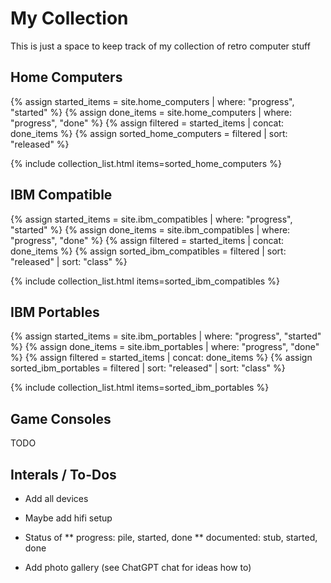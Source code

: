 # My Collection

This is just a space to keep track of my collection of retro computer stuff

## Home Computers

{% assign started_items = site.home_computers | where: "progress", "started" %}
{% assign done_items = site.home_computers | where: "progress", "done" %}
{% assign filtered = started_items | concat: done_items %}
{% assign sorted_home_computers = filtered | sort: "released" %}

{% include collection_list.html items=sorted_home_computers %}

## IBM Compatible

{% assign started_items = site.ibm_compatibles | where: "progress", "started" %}
{% assign done_items = site.ibm_compatibles | where: "progress", "done" %}
{% assign filtered = started_items | concat: done_items %}
{% assign sorted_ibm_compatibles = filtered | sort: "released" | sort: "class" %}

{% include collection_list.html items=sorted_ibm_compatibles %}

## IBM Portables

{% assign started_items = site.ibm_portables | where: "progress", "started" %}
{% assign done_items = site.ibm_portables | where: "progress", "done" %}
{% assign filtered = started_items | concat: done_items %}
{% assign sorted_ibm_portables = filtered | sort: "released" | sort: "class" %}

{% include collection_list.html items=sorted_ibm_portables %}

## Game Consoles

TODO

## Interals / To-Dos

* Add all devices

* Maybe add hifi setup

* Status of 
** progress: pile, started, done
** documented: stub, started, done

* Add photo gallery (see ChatGPT chat for ideas how to)
